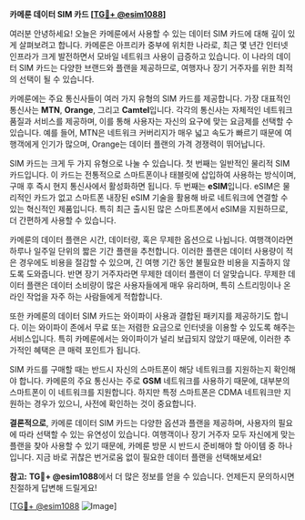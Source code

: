 **카메룬 데이터 SIM 카드 [[TG💪+ @esim1088](https://t.me/s/esim1088)]**

여러분 안녕하세요! 오늘은 카메룬에서 사용할 수 있는 데이터 SIM 카드에 대해 깊이 있게 살펴보려고 합니다. 카메룬은 아프리카 중부에 위치한 나라로, 최근 몇 년간 인터넷 인프라가 크게 발전하면서 모바일 네트워크 사용이 급증하고 있습니다. 이 나라의 데이터 SIM 카드는 다양한 브랜드와 플랜을 제공하므로, 여행자나 장기 거주자를 위한 최적의 선택이 될 수 있습니다.

카메룬에는 주요 통신사들이 여러 가지 유형의 SIM 카드를 제공합니다. 가장 대표적인 통신사는 **MTN**, **Orange**, 그리고 **Camtel**입니다. 각각의 통신사는 자체적인 네트워크 품질과 서비스를 제공하며, 이를 통해 사용자는 자신의 요구에 맞는 요금제를 선택할 수 있습니다. 예를 들어, MTN은 네트워크 커버리지가 매우 넓고 속도가 빠르기 때문에 여행객에게 인기가 많으며, Orange는 데이터 플랜의 가격 경쟁력이 뛰어납니다.

SIM 카드는 크게 두 가지 유형으로 나눌 수 있습니다. 첫 번째는 일반적인 물리적 SIM 카드입니다. 이 카드는 전통적으로 스마트폰이나 태블릿에 삽입하여 사용하는 방식이며, 구매 후 즉시 현지 통신사에서 활성화하면 됩니다. 두 번째는 **eSIM**입니다. eSIM은 물리적인 카드가 없고 스마트폰 내장된 eSIM 기술을 활용해 바로 네트워크에 연결할 수 있는 혁신적인 제품입니다. 특히 최근 출시된 많은 스마트폰에서 eSIM을 지원하므로, 더 간편하게 사용할 수 있습니다.

카메룬의 데이터 플랜은 시간, 데이터량, 혹은 무제한 옵션으로 나뉩니다. 여행객이라면 하루나 일주일 단위의 짧은 기간 플랜을 추천합니다. 이러한 플랜은 데이터 사용량이 적은 경우에도 비용을 절감할 수 있으며, 긴 여행 기간 동안 불필요한 비용을 지출하지 않도록 도와줍니다. 반면 장기 거주자라면 무제한 데이터 플랜이 더 알맞습니다. 무제한 데이터 플랜은 데이터 소비량이 많은 사용자들에게 매우 유리하며, 특히 스트리밍이나 온라인 작업을 자주 하는 사람들에게 적합합니다.

또한 카메룬의 데이터 SIM 카드는 와이파이 사용과 결합된 패키지를 제공하기도 합니다. 이는 와이파이 존에서 무료 또는 저렴한 요금으로 인터넷을 이용할 수 있도록 해주는 서비스입니다. 특히 카메룬에서는 와이파이가 널리 보급되지 않았기 때문에, 이러한 추가적인 혜택은 큰 매력 포인트가 됩니다.

SIM 카드를 구매할 때는 반드시 자신의 스마트폰이 해당 네트워크를 지원하는지 확인해야 합니다. 카메룬의 주요 통신사는 주로 **GSM** 네트워크를 사용하기 때문에, 대부분의 스마트폰이 이 네트워크를 지원합니다. 하지만 특정 스마트폰은 CDMA 네트워크만 지원하는 경우가 있으니, 사전에 확인하는 것이 중요합니다.

**결론적으로**, 카메룬 데이터 SIM 카드는 다양한 옵션과 플랜을 제공하며, 사용자의 필요에 따라 선택할 수 있는 유연성이 있습니다. 여행객이나 장기 거주자 모두 자신에게 맞는 플랜을 찾아 사용할 수 있기 때문에, 카메룬 방문 시 반드시 준비해야 할 아이템 중 하나입니다. 지금 바로 귀찮은 번거로움 없이 필요한 데이터 플랜을 선택해보세요!

**참고:** **TG💪+ @esim1088**에서 더 많은 정보를 얻을 수 있습니다. 언제든지 문의하시면 친절하게 답변해 드릴게요!

[[TG💪+ @esim1088](https://t.me/s/esim1088) ![Image](https://i.postimg.cc/Y0z9fWf4/image.png)]
